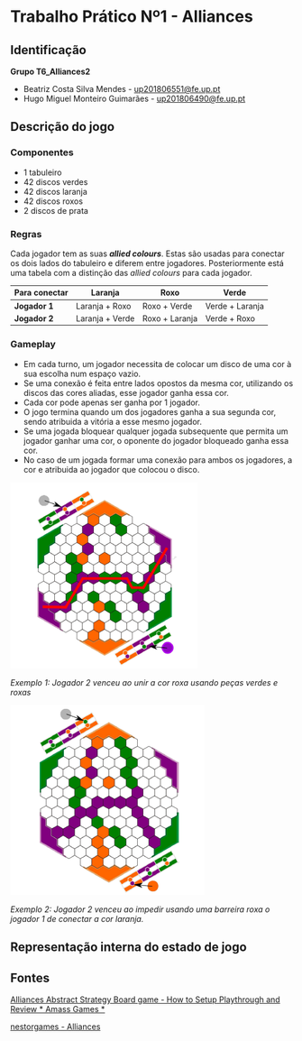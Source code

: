 # Trabalho Prático Nº1 - Alliances

## Identificação

**Grupo T6_Alliances2**

- Beatriz Costa Silva Mendes - up201806551@fe.up.pt
- Hugo Miguel Monteiro Guimarães - up201806490@fe.up.pt

## Descrição do jogo

### Componentes

- 1 tabuleiro
- 42 discos verdes
- 42 discos laranja
- 42 discos roxos
- 2 discos de prata

### Regras

Cada jogador tem as suas ***allied colours***. Estas são usadas para conectar os dois lados do tabuleiro e diferem entre jogadores. Posteriormente está uma tabela com a distinção das *allied colours* para cada jogador.

|Para conectar   |Laranja  |Roxo   |Verde   |
|---|---|---|---|
|**Jogador 1**   |Laranja + Roxo   |Roxo + Verde   |Verde + Laranja   |
|**Jogador 2**   |Laranja + Verde   |Roxo + Laranja   |Verde + Roxo   |

### Gameplay

- Em cada turno, um jogador necessita de colocar um disco de uma cor à sua escolha num espaço vazio.
- Se uma conexão é feita entre lados opostos da mesma cor, utilizando os discos das cores aliadas, esse jogador ganha essa cor.
- Cada cor pode apenas ser ganha por 1 jogador.
- O jogo termina quando um dos jogadores ganha a sua segunda cor, sendo atribuida a vitória a esse mesmo jogador.
- Se uma jogada bloquear qualquer jogada subsequente que permita um jogador ganhar uma cor, o oponente do jogador bloqueado ganha essa cor.
- No caso de um jogada formar uma conexão para ambos os jogadores, a cor e atribuida ao jogador que colocou o disco.

![](imgs/alliances_win1.png)

*Exemplo 1: Jogador 2 venceu ao unir a cor roxa usando peças verdes e roxas*

![](imgs/alliances_win2.png)

*Exemplo 2: Jogador 2 venceu ao impedir usando uma barreira roxa o jogador 1 de conectar a cor laranja.*


## Representação interna do estado de jogo


## Fontes
[Alliances Abstract Strategy Board game - How to Setup Playthrough and Review * Amass Games *](https://www.youtube.com/watch?v=VNyHiCfOWhw)

[nestorgames - Alliances](https://nestorgames.com/#alliances_detail)